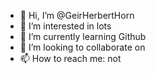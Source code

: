 - 👋 Hi, I’m @GeirHerbertHorn
- 👀 I’m interested in lots
- 🌱 I’m currently learning Github
- 💞️ I’m looking to collaborate on 
- 📫 How to reach me: not

<!---
GeirHerbertHorn/GeirHerbertHorn is a ✨ special ✨ repository because its `README.md` (this file) appears on your GitHub profile.
You can click the Preview link to take a look at your changes.
--->

